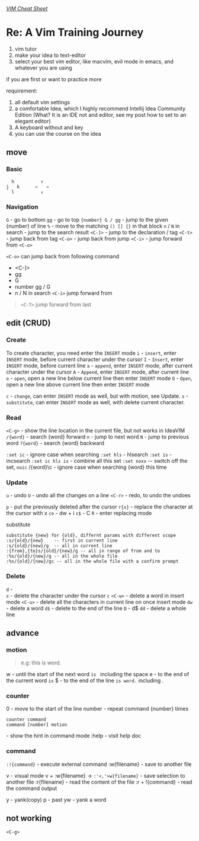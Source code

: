 [*VIM Cheat Sheet*](https://vim.rtorr.com/)

# Re: A Vim Training Journey

1. vim tutor
2. make your idea to text-editor
3. select your best vim editor, like macvim, evil mode in emacs, and whatever you are using 

if you are first or want to practice more 

requirement:
1. all default vim settings
2. a comfortable Idea, which I highly recommend Intellij Idea Community Edition
(What? It is an IDE not and editor, see my post how to set to an elegant editor)
3. A keyboard without <ESC> and <Backspace> key
4. you can use the course on the idea

## move

### Basic
```
  h          ↑
j   k      ←   →
  l          ↓
```

### Navigation

`G` - go to bottom
`gg` - go to top
`{number} G / gg` - jump to the given {number} of line
`%` - move to the matching `() [] {}` in that block 
`n` / `N` in search - jump to the search result
`<C-]>` - jump to the declaration / tag
`<C-t>` - jump back from tag
`<C-o>` - jump back from jump
`<C-i>` - jump forward from `<C-o>`

`<C-o>` can jump back from following command
* <C-]>
* gg
* G
* number gg / G
* n / N in search
`<C-i>` jump forward from <C-o>
> `<C-T>` jump forward from last

## edit (CRUD)

### Create

To create character, you need enter the `INSERT` mode
`i` - `insert`, enter `INSERT` mode, before current character under the cursor
`I` - `Insert`, enter `INSERT` mode, before current line
`a` - `append`, enter `INSERT` mode, after current character under the cursor
`A` - `Append`, enter `INSERT` mode, after current line
`o` - `open`, open a new line below current line then enter `INSERT` mode
`O` - `Open`, open a new line above current line then enter `INSERT` mode


`c` - `change`, can enter `INSERT` mode as well, but with motion, see Update.
`s` - `substitute`, can enter `INSERT` mode as well, with delete current character.

### Read

`<C-g>` - show the line location in the current file, but not works in IdeaVIM
`/{word}` <ENTER> - search {word} forward
`n` - jump to next word
`N` - jump to previous word
`?{word}` <ENTER> - search {word} backward

`:set ic` - ignore case when searching 
`:set hls` - hlsearch
`:set is` - incsearch
`:set ic hls is` - combine all this set
`:set noxx` -- switch off the set, `noic`
/{word}\c - ignore case when searching {word} this time


### Update

`u` - undo
`U` - undo all the changes on a line
`<C-r>` - redo, to undo the undoes

`p` - put the previously deleted after the cursor
`r{x}` - replace the character at the cursor with x
`ce` - dw + i
`c$` - C 
`R` - enter replacing mode

substitute
```
substitute {new} for {old}, differnt params with different scope
:s/{old}/{new}    -- first in current line
:s/{old}/{new}/g  -- all in current line
:{from},{to}s/{old}/{new}/g -- all in range of from and to 
:%s/{old}/{new}/g -- all in the whole file
:%s/{old}/{new}/gc -- all in the whole file with a confirm prompt
```


### Delete
`d` -  
`x` - delete the character under the cursor
`c`
`<C-w>` - delete a word in insert mode
`<C-u>` - delete all the characters in current line on once insert mode
`dw` - delete a word
`d$` - delete to the end of the line
`D` - d$
`dd` - delete a whole line


## advance

### motion
> e.g: this is word.

w - until the start of the next word
    `is ` including the space
e - to the end of the current word
    `is`
$ - to the end of the line
    `is word.` including .
    
### counter  
0 - move to the start of the line
number - repeat command {number} times


```
counter command
command [number] motion
```


<C-d> - show the hint in command mode
:help - visit help doc

### command

`:!{command}` - execute external command
:w{filename} - save to another file

v - visual mode
v + :w{filename} -> `:'<,'>w{filename}` - save selection to another file
:r{filename} - read the content of the file
:r + !{command} - read the command output  

y - yank(copy)
p - past
yw - yank a word


## not working
`<C-g>`

